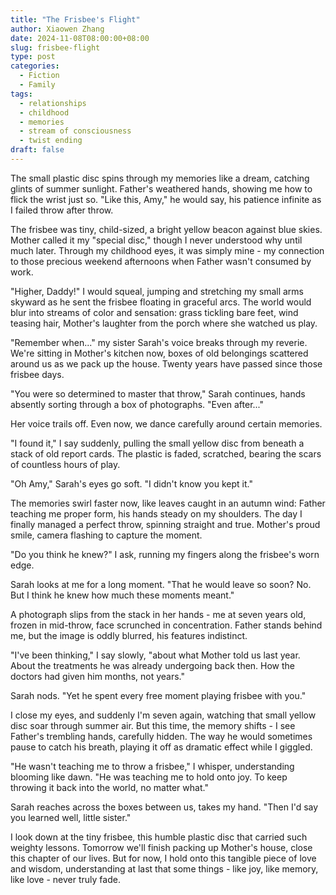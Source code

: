 ```yaml
---
title: "The Frisbee's Flight"
author: Xiaowen Zhang
date: 2024-11-08T08:00:00+08:00
slug: frisbee-flight
type: post
categories:
  - Fiction
  - Family
tags:
  - relationships
  - childhood
  - memories
  - stream of consciousness
  - twist ending
draft: false
---
```


The small plastic disc spins through my memories like a dream, catching glints of summer sunlight. Father's weathered hands, showing me how to flick the wrist just so. "Like this, Amy," he would say, his patience infinite as I failed throw after throw.

The frisbee was tiny, child-sized, a bright yellow beacon against blue skies. Mother called it my "special disc," though I never understood why until much later. Through my childhood eyes, it was simply mine - my connection to those precious weekend afternoons when Father wasn't consumed by work.

"Higher, Daddy!" I would squeal, jumping and stretching my small arms skyward as he sent the frisbee floating in graceful arcs. The world would blur into streams of color and sensation: grass tickling bare feet, wind teasing hair, Mother's laughter from the porch where she watched us play.

"Remember when..." my sister Sarah's voice breaks through my reverie. We're sitting in Mother's kitchen now, boxes of old belongings scattered around us as we pack up the house. Twenty years have passed since those frisbee days.

"You were so determined to master that throw," Sarah continues, hands absently sorting through a box of photographs. "Even after..."

Her voice trails off. Even now, we dance carefully around certain memories.

"I found it," I say suddenly, pulling the small yellow disc from beneath a stack of old report cards. The plastic is faded, scratched, bearing the scars of countless hours of play.

"Oh Amy," Sarah's eyes go soft. "I didn't know you kept it."

The memories swirl faster now, like leaves caught in an autumn wind: Father teaching me proper form, his hands steady on my shoulders. The day I finally managed a perfect throw, spinning straight and true. Mother's proud smile, camera flashing to capture the moment.

"Do you think he knew?" I ask, running my fingers along the frisbee's worn edge.

Sarah looks at me for a long moment. "That he would leave so soon? No. But I think he knew how much these moments meant."

A photograph slips from the stack in her hands - me at seven years old, frozen in mid-throw, face scrunched in concentration. Father stands behind me, but the image is oddly blurred, his features indistinct.

"I've been thinking," I say slowly, "about what Mother told us last year. About the treatments he was already undergoing back then. How the doctors had given him months, not years."

Sarah nods. "Yet he spent every free moment playing frisbee with you."

I close my eyes, and suddenly I'm seven again, watching that small yellow disc soar through summer air. But this time, the memory shifts - I see Father's trembling hands, carefully hidden. The way he would sometimes pause to catch his breath, playing it off as dramatic effect while I giggled.

"He wasn't teaching me to throw a frisbee," I whisper, understanding blooming like dawn. "He was teaching me to hold onto joy. To keep throwing it back into the world, no matter what."

Sarah reaches across the boxes between us, takes my hand. "Then I'd say you learned well, little sister."

I look down at the tiny frisbee, this humble plastic disc that carried such weighty lessons. Tomorrow we'll finish packing up Mother's house, close this chapter of our lives. But for now, I hold onto this tangible piece of love and wisdom, understanding at last that some things - like joy, like memory, like love - never truly fade.